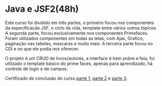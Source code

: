 # Java e JSF2(48h)

Este curso foi dividido em três partes, o primeiro focou nos componentes da especificação JSF, o ciclo da vida, template entre vários outros tópicos. A segunda parte, focou exclusivamente nos componentes Primefaces. Foram utilizados componentes em todas as telas, com Ajax, Grafico, paginação nas tabelas, mascaras e muito mais.
A terceira parte focou no CDI e no que ele podia nos oferecer.

O projeto é um CRUD de livros/autores, a interface é bem pobre e feia, foi utilizado o template básico do prime faces, apenas para aprendizado, há controle de login e de campos.

Certificado de conclusão do curso [parte 1](https://cursos.alura.com.br/certificate/48cddaf5-b433-4e83-8466-3f289f03cf90), [parte 2](https://cursos.alura.com.br/certificate/33e69a37-c15c-408e-96d0-91c7dc5877b7) e [parte 3](https://cursos.alura.com.br/certificate/3b09fd9f-9de2-4de3-b3e2-4210fdd61453).
